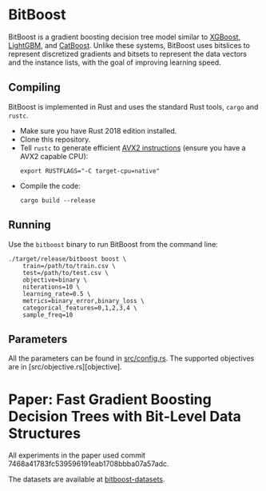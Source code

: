 # BitBoost

BitBoost is a gradient boosting decision tree model similar to [XGBoost],
[LightGBM], and [CatBoost]. Unlike these systems, BitBoost uses bitslices to
represent discretized gradients and bitsets to represent the data vectors and
the instance lists, with the goal of improving learning speed.

## Compiling

BitBoost is implemented in Rust and uses the standard Rust tools, `cargo` and
`rustc`.

 - Make sure you have Rust 2018 edition installed.
 - Clone this repository.
 - Tell `rustc` to generate efficient [AVX2 instructions][AVX2] (ensure you have a AVX2
   capable CPU):
   ```
   export RUSTFLAGS="-C target-cpu=native"
   ```
 - Compile the code:
   ```
   cargo build --release
   ```


## Running

Use the `bitboost` binary to run BitBoost from the command line:


```
./target/release/bitboost boost \
    train=/path/to/train.csv \
    test=/path/to/test.csv \
    objective=binary \
    niterations=10 \
    learning_rate=0.5 \
    metrics=binary_error,binary_loss \
    categorical_features=0,1,2,3,4 \
    sample_freq=10
```


## Parameters

All the parameters can be found in [src/config.rs][config]. The supported
objectives are in [src/objective.rs][objective].



# Paper: Fast Gradient Boosting Decision Trees with Bit-Level Data Structures

All experiments in the paper used commit
7468a41783fc539596191eab1708bbba07a57adc.

The datasets are available at
[bitboost-datasets](https://github.com/laurens-devos/bitboost-datasets).



[XGBoost]: https://xgboost.readthedocs.io
[LightGBM]: https://lightgbm.readthedocs.io
[CatBoost]: https://catboost.ai
[AVX2]: https://en.wikipedia.org/wiki/Advanced_Vector_Extensions#Advanced_Vector_Extensions_2
[config]: https://github.com/laurens-devos/bitboost/blob/master/src/config.rs
[config]: https://github.com/laurens-devos/bitboost/blob/master/src/objective.rs
